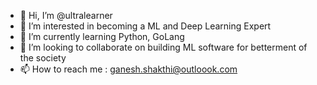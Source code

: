 - 👋 Hi, I’m @ultralearner
- 👀 I’m interested in becoming a ML and Deep Learning Expert
- 🌱 I’m currently learning Python, GoLang
- 💞️ I’m looking to collaborate on building ML software for betterment of the society
- 📫 How to reach me : ganesh.shakthi@outloook.com

<!---
ultralearner/ultralearner is a ✨ special ✨ repository because its `README.md` (this file) appears on your GitHub profile.
You can click the Preview link to take a look at your changes.
--->
